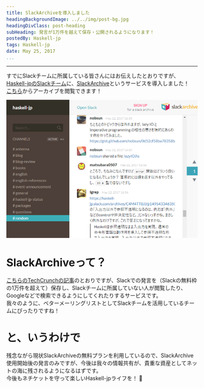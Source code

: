 ```yaml
---
title: SlackArchiveを導入しました
headingBackgroundImage: ../../img/post-bg.jpg
headingDivClass: post-heading
subHeading: 発言が1万件を越えて保存・公開されるようになります！
postedBy: Haskell-jp
tags: Haskell-jp
date: May 25, 2017
...
```

---

すでにSlackチームに所属している皆さんにはお伝えしたとおりですが、[Haskell-jpのSlackチーム](https://haskell-jp.slack.com/)に、[SlackArchive](http://slackarchive.io/)というサービスを導入しました！  
[こちら](https://haskell-jp.slackarchive.io/)からアーカイブを閲覧できます！

![こんな感じに過去の発言が見えます！](/img/slackarchive-io.png)

# SlackArchiveって？

[こちらのTechCrunchの記事](http://jp.techcrunch.com/2015/12/01/20151130slackarchive-gives-you-public-chat-archive-for-free/)のとおりですが、Slackでの発言を（Slackの無料枠の1万件を超えて）保存し、Slackチームに所属していない人が閲覧したり、Googleなどで検索できるようにしてくれたりするサービスです。  
我々のように、ベターメーリングリストとしてSlackチームを活用しているチームにぴったりですね！  

# と、いうわけで

残念ながら現状SlackArchiveの無料プランを利用しているので、SlackArchive使用開始後の発言のみですが、今後は我々の情報共有が、貴重な資産としてネットの海に残されるようになるはずです。  
今後もネチケットを守って楽しいHaskell-jpライフを！ :bow:
